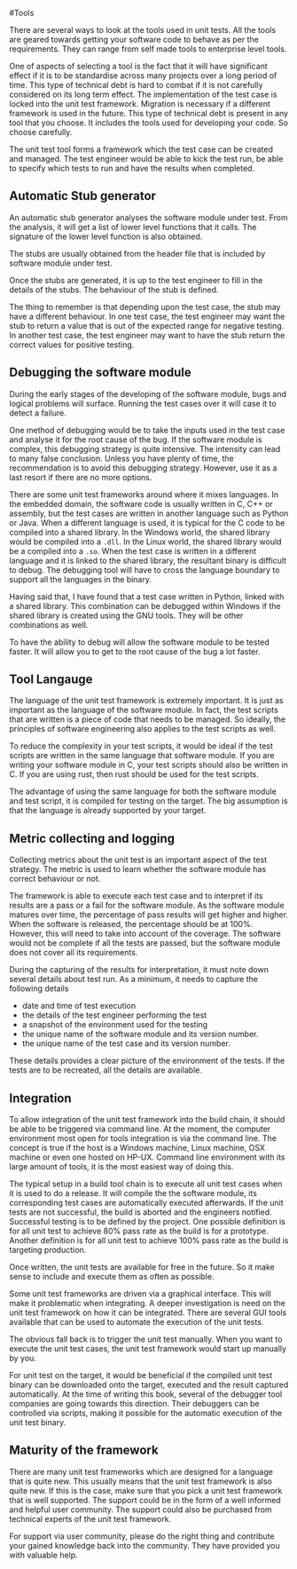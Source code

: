 #Tools

There are several ways to look at the tools used in unit tests. All the tools are geared towards getting your software code to behave as per the requirements.  They can range from self made tools to enterprise level tools. 

One of aspects of selecting a tool is the fact that it will have significant effect if it is to be standardise across many projects over a long period of time. This type of technical debt is hard to combat if it is not carefully considered on its long term effect. The implementation of the test case is locked into the unit test framework. Migration is necessary if a different framework is used in the future. This type of technical debt is present in any tool that you choose. It includes the tools used for developing your code. So choose carefully.

The unit test tool forms a framework which the test case can be created and managed. The test engineer would be able to kick the test run, be able to specify which tests to run and have the results when completed.
 
## Automatic Stub generator

An automatic stub generator analyses the software module under test. From the analysis, it will get a list of lower level functions that it calls. The signature of the lower level function is also obtained.

The stubs are usually obtained from the header file that is included by software module under test.

Once the stubs are generated, it is up to the test engineer to fill in the details of the stubs. The behaviour of the stub is defined.

The thing to remember is that depending upon the test case, the stub may have a different behaviour. In one test case, the test engineer may want the stub to return a value that is out of the expected range for negative testing. In another test case, the test engineer may want to have the stub return the correct values for positive testing.

## Debugging the software module

During the early stages of the developing of the software module, bugs and logical problems will surface. Running the test cases over it will case it to detect a failure.

One method of debugging would be to take the inputs used in the test case and analyse it for the root cause of the bug. If the software module is complex, this debugging strategy is quite intensive. The intensity can lead to many false conclusion. Unless you have plenty of time, the recommendation is to avoid this debugging strategy. However, use it as a last resort if there are no more options.

There are some unit test frameworks around where it mixes languages. In the embedded domain, the software code is usually written in C, C++ or assembly, but the test cases are written in another language such as Python or Java. When a different language is used, it is typical for the C code to be compiled into a shared library. In the Windows world, the shared library would be compiled into a `.dll`. In the Linux world, the shared library would be a compiled into a `.so`.  When the test case is written in a different language and it is linked to the shared library, the resultant binary is difficult to debug. The debugging tool will have to cross the language boundary to support all the languages in the binary.

Having said that, I have found that a test case written in Python, linked with a shared library. This combination can be debugged within Windows if the shared library is created using the GNU tools. They will be other combinations as well.

To have the ability to debug will allow the software module to be tested faster. It will allow you to get to the root cause of the bug a lot faster.

## Tool Langauge

The language of the unit test framework is extremely important. It is just as important as the language of the software module. In fact, the test scripts that are written is a piece of code that needs to be managed. So ideally, the principles of software engineering also applies to the test scripts as well.

To reduce the complexity in your test scripts, it would be ideal if the test scripts are written in the same language that software module. If you are writing your software module in C, your test scripts should also be written in C. If you are using rust, then rust should be used for the test scripts.

The advantage of using the same language for both the software module and test script, it is compiled for testing on the target. The big assumption is that the language is already supported by your target.

## Metric collecting and logging

Collecting metrics about the unit test is an important aspect of the test strategy. The metric is used to learn whether the software module has correct behaviour or not.

The framework is able to execute each test case and to interpret if its results are a pass or a fail for the software module. As the software module matures over time, the percentage of pass results will get higher and higher. When the software is released, the percentage should be at 100%. However, this will need to take into account of the coverage. The software would not be complete if all the tests are passed, but the software module does not cover all its requirements.

During the capturing of the results for interpretation, it must note down several details about test run. As a minimum, it needs to capture the following details

* date and time of test execution
* the details of the test engineer performing the test
* a snapshot of the environment used for the testing
* the unique name of the software module and its version number.
* the unique name of the test case and its version number.

These details provides a clear picture of the environment of the tests. If the tests are to be recreated, all the details are available.

## Integration

To allow integration of the unit test framework into the build chain, it should be able to be triggered via command line. At the moment, the computer environment most open for tools integration is via the command line. The concept is true if the host is a Windows machine, Linux machine, OSX machine or even one hosted on HP-UX. Command line environment with its large amount of tools, it is the most easiest way of doing this.

The typical setup in a build tool chain is to execute all unit test cases when it is used to do a release. It will compile the the software module, its corresponding test cases are automatically executed afterwards. If the unit tests are not successful, the build is aborted and the engineers notified. Successful testing is to be defined by the project. One possible definition is for all unit test to achieve 80% pass rate as the build is for a prototype. Another definition is for all unit test to achieve 100% pass rate as the build is targeting production.

Once written, the unit tests are available for free in the future. So it make sense to include and execute them as often as possible.

Some unit test frameworks are driven via a graphical interface. This will make it problematic when integrating. A deeper investigation is need on the unit test framework on how it can be integrated. There are several GUI tools available that can be used to automate the execution of the unit tests.

The obvious fall back is to trigger the unit test manually. When you want to execute the unit test cases, the unit test framework would start up manually by you.

For unit test on the target, it would be beneficial if the compiled unit test binary can be downloaded onto the target, executed and the result captured automatically. At the time of writing this book, several of the debugger tool companies are going towards this direction. Their debuggers can be controlled via scripts, making it possible for the automatic execution of the unit test binary.  

## Maturity of the framework

There are many unit test frameworks which are designed for a language that is quite new. This usually means that the unit test framework is also quite new. If this is the case, make sure that you pick a unit test framework that is well supported. The support could be in the form of a well informed and helpful user community. The support could also be purchased from technical experts of the unit test framework.

For support via user community, please do the right thing and  contribute your gained knowledge back into the community. They have provided you with valuable help.